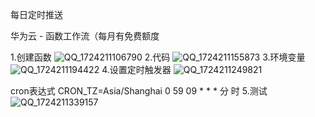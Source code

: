 每日定时推送

华为云 - 函数工作流（每月有免费额度

1.创建函数
![QQ_1724211106790](https://github.com/user-attachments/assets/56cc130f-c391-459b-a5fe-5861df350db8)
2.代码
![QQ_1724211155873](https://github.com/user-attachments/assets/d633a97f-755b-4453-ae4e-ef2ced0fc0d7)
3.环境变量
![QQ_1724211194422](https://github.com/user-attachments/assets/9415865d-ff32-4fb6-ad9b-9a97f13421bb)
4.设置定时触发器
![QQ_1724211249821](https://github.com/user-attachments/assets/9ba1a372-f8a1-44b2-a02a-4c10d3c86cda)

cron表达式
CRON_TZ=Asia/Shanghai 0 59 09 * * *
                        分 时
5.测试
![QQ_1724211339157](https://github.com/user-attachments/assets/bc7032dc-e117-4eac-b6f7-dbd1f1b1d373)
